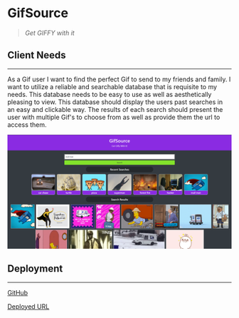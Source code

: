 # GifSource
> *Get GIFFY with it*

## Client Needs
---
As a Gif user I want to find the perfect Gif to send to my friends and family. I want to utilize a reliable and searchable database that is requisite to my needs.  This database needs to be easy to use as well as aesthetically pleasing to view.  This database should display the users past searches in an easy and clickable way. The results of each search should present the user with multiple Gif's to choose from as well as provide them the url to access them.


![Sample view.](./assets/images/sample.png)


## Deployment
---
[GitHub](https://github.com/jareddaniel95/GifSource)

[Deployed URL](https://jareddaniel95.github.io/GifSource/)

